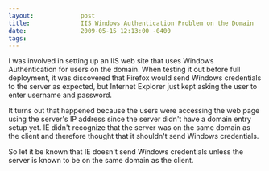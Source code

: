 ```yaml
---
layout:             post
title:              IIS Windows Authentication Problem on the Domain
date:               2009-05-15 12:13:00 -0400
tags:               
---
```


I was involved in setting up an IIS web site that uses Windows Authentication for users on the domain. When testing it out before full deployment, it was discovered that Firefox would send Windows credentials to the server as expected, but Internet Explorer just kept asking the user to enter username and password.

It turns out that happened because the users were accessing the web page using the server's IP address since the server didn't have a domain entry setup yet. IE didn't recognize that the server was on the same domain as the client and therefore thought that it shouldn't send Windows credentials.

So let it be known that IE doesn't send Windows credentials unless the server is known to be on the same domain as the client.
